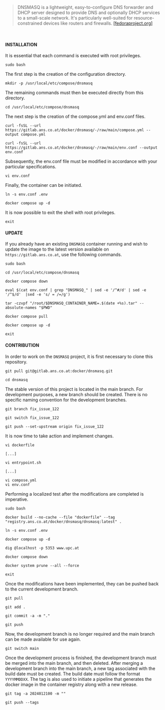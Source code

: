 > 
> DNSMASQ is a lightweight, easy-to-configure DNS forwarder and DHCP server designed to provide DNS and optionally
> DHCP services to a small-scale network. It's particularly well-suited for resource-constrained devices like routers and firewalls.
> <a href="https://docs.fedoraproject.org/en-US/fedora-server/administration/dnsmasq" target="_blank">[fedoraproject.org]</a>
> 

<br>

#### INSTALLATION

It is essential that each command is executed with root privileges.

```text
sudo bash
```

The first step is the creation of the configuration directory.

```text
mkdir -p /usr/local/etc/compose/dnsmasq
```

The remaining commands must then be executed directly from this directory.

```text
cd /usr/local/etc/compose/dnsmasq
```

The next step is the creation of the compose.yml and env.conf files.

```text
curl -fsSL --url https://gitlab.ans.co.at/docker/dnsmasq/-/raw/main/compose.yml --output compose.yml
```

```text
curl -fsSL --url https://gitlab.ans.co.at/docker/dnsmasq/-/raw/main/env.conf --output env.conf
```

Subsequently, the env.conf file must be modified in accordance with your particular specifications.

```text
vi env.conf
```

Finally, the container can be initiated.

```text
ln -s env.conf .env
```

```text
docker compose up -d
```

It is now possible to exit the shell with root privileges.

```text
exit
```

#### UPDATE

If you already have an existing `DNSMASQ` container running and wish to update the image to the latest version available on `https://gitlab.ans.co.at`, use the following commands.

```text
sudo bash
```

```text
cd /usr/local/etc/compose/dnsmasq
```

```text
docker compose down
```

```text
eval $(cat env.conf | grep "DNSMASQ_" | sed -e '/^#/d' | sed -e '/^$/d'  |sed -e 's/ = /=/g')
```

```text
tar -czvpf "/root/$DNSMASQ_CONTAINER_NAME=.$(date +%s).tar" --absolute-names "$PWD"
```

```text
docker compose pull
```

```text
docker compose up -d
```

```text
exit
``` 

#### CONTRIBUTION

In order to work on the `DNSMASQ` project, it is first necessary to clone this repository.

```text
git pull git@gitlab.ans.co.at:docker/dnsmasq.git
```

```text
cd dnsmasq
```

The stable version of this project is located in the main branch. For development purposes, a new branch should be created. There is no specific naming convention for the development branches.

```text
git branch fix_issue_122
```

```text
git switch fix_issue_122
```

```text
git push --set-upstream origin fix_issue_122
```

It is now time to take action and implement changes.

```text
vi dockerfile

[...]

vi entrypoint.sh

[...]

vi compose.yml
vi env.conf
```

Performing a localized test after the modifications are completed is imperative.

```text
sudo bash
```

```text
docker build --no-cache --file "dockerfile" --tag "registry.ans.co.at/docker/dnsmasq/dnsmasq:latest" .
```

```text
ln -s env.conf .env
```

```text
docker compose up -d
```

```text
dig @localhost -p 5353 www.upc.at
```

```text
docker compose down
```

```text
docker system prune --all --force
```

```text
exit
```

Once the modifications have been implemented, they can be pushed back to the current development branch.

```text
git pull
```

```text
git add .
```

```text
git commit -a -m "."
```

```text
git push
```

Now, the development branch is no longer required and the main branch can be made available for use again.

```text
git switch main
```

Once the development process is finished, the development branch must be merged into the main branch, and then deleted. After merging a development branch into the main branch, a new tag associated with the build date must be created. The build date must follow the format `YYYYMMDDXX`. The tag is also used to initiate a pipeline that generates the docker image in the container registry along with a new release.

```text
git tag -a 2024012100 -m ""
```

```text
git push --tags
```
